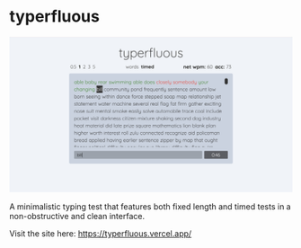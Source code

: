 # typerfluous

![Typerflous Screenshot](/static/typerfluous-screenshot.png)

A minimalistic typing test that features both fixed length and timed tests in a non-obstructive and clean interface.

Visit the site here: https://typerfluous.vercel.app/

